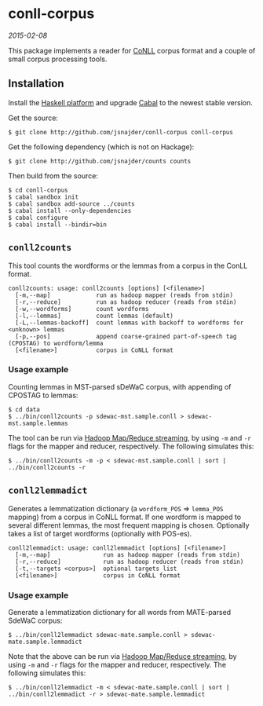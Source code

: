 # conll-corpus

*2015-02-08*

This package implements a reader for [CoNLL](http://ilk.uvt.nl/conll/) corpus
format and a couple of small corpus processing tools.

## Installation

Install the [Haskell platform](https://www.haskell.org/platform/) and upgrade
[Cabal](https://www.haskell.org/cabal/download.html) to the newest stable
version.

Get the source:

```
$ git clone http://github.com/jsnajder/conll-corpus conll-corpus
```

Get the following dependency (which is not on Hackage):

```
$ git clone http://github.com/jsnajder/counts counts
```

Then build from the source:

```
$ cd conll-corpus
$ cabal sandbox init
$ cabal sandbox add-source ../counts
$ cabal install --only-dependencies
$ cabal configure
$ cabal install --bindir=bin
```

## `conll2counts`

This tool counts the wordforms or the lemmas from a corpus in the ConLL
format.

```
conll2counts: usage: conll2counts [options] [<filename>]
  [-m,--map]             run as hadoop mapper (reads from stdin)
  [-r,--reduce]          run as hadoop reducer (reads from stdin)
  [-w,--wordforms]       count wordforms
  [-l,--lemmas]          count lemmas (default)
  [-L,--lemmas-backoff]  count lemmas with backoff to wordforms for <unknown> lemmas
  [-p,--pos]             append coarse-grained part-of-speech tag (CPOSTAG) to wordform/lemma
  [<filename>]           corpus in CoNLL format
```

### Usage example

Counting lemmas in MST-parsed sDeWaC corpus, with appending of CPOSTAG to
lemmas:

```
$ cd data
$ ../bin/conll2counts -p sdewac-mst.sample.conll > sdewac-mst.sample.lemmas
```

The tool can be run via [Hadoop Map/Reduce
streaming](http://hadoop.apache.org/docs/r1.2.1/streaming.html#Hadoop+Streaming),
by using `-m` and `-r` flags for the mapper and reducer, respectively. The
following simulates this:

```
$ ../bin/conll2counts -m -p < sdewac-mst.sample.conll | sort | ../bin/conll2counts -r
```

## `conll2lemmadict`

Generates a lemmatization dictionary (a `wordform_POS` => `lemma_POS` mapping)
from a corpus in CoNLL format. If one wordform is mapped to several different
lemmas, the most frequent mapping is chosen. Optionally takes a list of target
wordforms (optionally with POS-es).

```
conll2lemmadict: usage: conll2lemmadict [options] [<filename>]
  [-m,--map]               run as hadoop mapper (reads from stdin)
  [-r,--reduce]            run as hadoop reducer (reads from stdin)
  [-t,--targets <corpus>]  optional targets list
  [<filename>]             corpus in CoNLL format
```

### Usage example

Generate a lemmatization dictionary for all words from MATE-parsed SdeWaC
corpus:

```
$ ../bin/conll2lemmadict sdewac-mate.sample.conll > sdewac-mate.sample.lemmadict
```

Note that the above can be run via [Hadoop Map/Reduce
streaming](http://hadoop.apache.org/docs/r1.2.1/streaming.html#Hadoop+Streaming),
by using `-m` and `-r` flags for the mapper and reducer, respectively. The
following simulates this:

```
$ ../bin/conll2lemmadict -m < sdewac-mate.sample.conll | sort | ../bin/conll2lemmadict -r > sdewac-mate.sample.lemmadict
```
